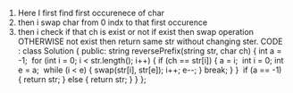1. Here I first find first occurenece of char
2. then i swap char from 0 indx to that first occurence
3. then i check if that ch is exist or not if exist then swap operation OTHERWISE not exist then return same str without changing ster.
CODE :
class Solution {
public:
string reversePrefix(string str, char ch) {
int a = -1;
​
for (int i = 0; i < str.length(); i++) {
if (ch == str[i]) {
a = i;
​
int i = 0;
int e = a;
​
while (i < e) {
swap(str[i], str[e]);
i++;
e--;
}
break;
}
}
​
if (a == -1) {
return str;
} else {
return str;
}
}
};
